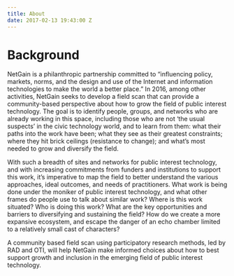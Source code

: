 ```yaml
---
title: About
date: 2017-02-13 19:43:00 Z
---
```


# Background
NetGain is a philanthropic partnership committed to “influencing policy, markets, norms, and the design and use of the Internet and information technologies to make the world a better place.” In 2016, among other activities, NetGain seeks to develop a field scan that can provide a community-based perspective about how to grow the field of public interest technology. The goal is to identify people, groups, and networks who are already working in this space, including those who are not ‘the usual suspects’ in the civic technology world, and to learn from them: what their paths into the work have been; what they see as their greatest constraints; where they hit brick ceilings (resistance to change); and what’s most needed to grow and diversify the field.

With such a breadth of sites and networks for public interest technology, and with increasing commitments from funders and institutions to support this work, it’s imperative to map the field to better understand the various approaches, ideal outcomes, and needs of practitioners. What work is being done under the moniker of public interest technology, and what other frames do people use to talk about similar work? Where is this work situated? Who is doing this work? What are the key opportunities and barriers to diversifying and sustaining the field? How do we create a more expansive ecosystem, and escape the danger of an echo chamber limited to a relatively small cast of characters?

A community based field scan using participatory research methods, led by RAD and OTI, will help NetGain make informed choices about how to best support growth and inclusion in the emerging field of public interest technology.